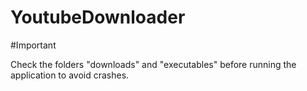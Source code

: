 # YoutubeDownloader

#Important

Check the folders "downloads" and "executables" before running the application to avoid crashes.
